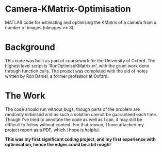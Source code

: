 # Camera-KMatrix-Optimisation
MATLAB code for estimating and optimising the KMatrix of a camera from a number of images (nImages >= 3)

# Background 
This code was built as part of coursework for the University of Oxford. The highest level script is 'RunOptimiseKMatrix.m', with the grunt work done through function calls. The project was completed with the aid of notes written by Ron Daniel, a former professor at Oxford.

# The Work 
The code should run without bugs, though parts of the problem are randomly initialised and as such a solution cannot be guaranteed each time. Though I've tried to annotate the code as well as I can, it may still be difficult to follow without context. For that reason, I have attached my project report as  a PDF, which I hope is helpful.

**This was my first significant coding project, and my first experience with optimisation, hence the edges could be a bit rough!**
